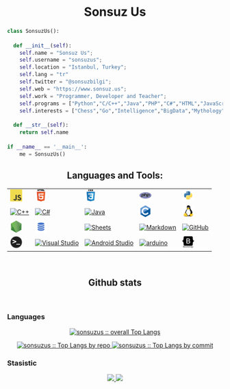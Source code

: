 <h1 align="center">
  <b>Sonsuz Us</b>
</h1>

```python
class SonsuzUs():
    
  def __init__(self):
    self.name = "Sonsuz Us";
    self.username = "sonsuzus";
    self.location = "Istanbul, Turkey";
    self.lang = "tr"
    self.twitter = "@sonsuzbilgi";
    self.web = "https://www.sonsuz.us";
    self.work = "Programmer, Developer and Teacher";
    self.programs = ["Python","C/C++","Java","PHP","C#","HTML","JavaScript","Basic","SQL","Algorithm"];
    self.interests = ["Chess","Go","Intelligence","BigData","Mythology","Dreams"];
  
  def __str__(self):
    return self.name

if __name__ == '__main__':
    me = SonsuzUs()
```

<h2 align="center">Languages and Tools:</h3>

<table align="center">
    <tbody>
        <tr>
            <td><a href="#"><img alt="JavaScript" title="JavaScript" height="28px"
                        src="https://raw.githubusercontent.com/github/explore/80688e429a7d4ef2fca1e82350fe8e3517d3494d/topics/javascript/javascript.png" /></a>
            </td>
            <td><a href="#"><img alt="HTML5" title="HTML5" height="28px"
                        src="https://raw.githubusercontent.com/github/explore/80688e429a7d4ef2fca1e82350fe8e3517d3494d/topics/html/html.png" /></a>
            </td>
            <td><a href="#"><img alt="CSS3" title="CSS3" height="28px"
                        src="https://raw.githubusercontent.com/github/explore/80688e429a7d4ef2fca1e82350fe8e3517d3494d/topics/css/css.png" /></a>
            </td>
            <td><a href="#"><img alt="PHP" title="PHP" height="28px"
                        src="https://raw.githubusercontent.com/github/explore/80688e429a7d4ef2fca1e82350fe8e3517d3494d/topics/php/php.png" /></a>
            </td>
            <td><a href="#"><img alt="Python" title="Python" height="28px"
                        src="https://raw.githubusercontent.com/github/explore/80688e429a7d4ef2fca1e82350fe8e3517d3494d/topics/python/python.png" /></a>
            </td>
        </tr>
        <tr>
            <td><a href="#"><img alt="C++" title="C++" height="28px"
                        src="https://img.icons8.com/color/48/000000/c-plus-plus-logo.png" /></a></td>
            <td><a href="#"><img alt="C#" title="C#" height="28px"
                        src="https://img.icons8.com/color/48/000000/c-sharp-logo.png" /></a></td>
            <td><a href="#"><img alt="Java" title="Java" height="28px"
                        src="https://img.icons8.com/color/48/000000/java-coffee-cup-logo.png" /></a></td>
            <td><a href="#"><img src="https://raw.githubusercontent.com/devicons/devicon/master/icons/c/c-original.svg" alt="c" width="28px" height="28px"/></a>
            </td>
            <td><a href="#"><img src="https://raw.githubusercontent.com/devicons/devicon/master/icons/linux/linux-original.svg" alt="linux" width="28px" height="28px"/></a></td>
        </tr>
        <tr>
            <td><a href="#"><img alt="NodeJS" title="NodeJS" height="28px"
                        src="https://raw.githubusercontent.com/github/explore/80688e429a7d4ef2fca1e82350fe8e3517d3494d/topics/nodejs/nodejs.png" /></a>
            </td>
            <td><a href="#"><img alt="SQL" title="SQL" height="28px"
                        src="https://raw.githubusercontent.com/github/explore/80688e429a7d4ef2fca1e82350fe8e3517d3494d/topics/sql/sql.png" /></a>
            </td>
            <td><a href="#"><img alt="Sheets" title="Sheets" height="28px"
                        src="https://img.icons8.com/color/48/000000/google-sheets.png" /></a></td>
            <td><a href="#"><img alt="Markdown" title="Markdown" height="28px"
                        src="https://i.imgur.com/eO5z1xV.png" /></a></td>
            <td><a href="#"><img alt="GitHub" title="GitHub" height="28px"
                        src="https://i.imgur.com/DZgetVv.png" /></a>
            </td>
        </tr>
        <tr>
            <td><a href="#"><img alt="Terminal" title="Terminal" height="28px"
                        src="https://raw.githubusercontent.com/github/explore/80688e429a7d4ef2fca1e82350fe8e3517d3494d/topics/terminal/terminal.png" /></a>
            </td>
            <td><a href="#"><img alt="Visual Studio" title="Visual Studio Code" height="28px"
                        src="https://img.icons8.com/fluent/48/000000/visual-studio-code-2019.png" /></a></td>
            <td><a href="#"><img alt="Android Studio" title="Android Studio" height="28px"
                        src="https://i.imgur.com/6nJGNMN.png" /></a></td>
            <td><a href="#"><img src="https://cdn.worldvectorlogo.com/logos/arduino-1.svg" alt="arduino" width="28px" height="28px"/></a></td>
            <td><a href="#"><img src="https://raw.githubusercontent.com/devicons/devicon/master/icons/bootstrap/bootstrap-plain-wordmark.svg" alt="bootstrap" width="28px" height="28px"/></a></td>
        </tr>
    </tbody>
</table>
<br/>

<h2 align="center"> Github stats </h2>
      <br/>
    
  <h3>Languages</h3>
            <p align="center">
        <a href="https://github.com/sonsuzus/">
          <img src="https://github-readme-stats.vercel.app/api/top-langs/?username=sonsuzus&langs_count=6&theme=gruvbox&layout=compact&hide_border=true"
          alt="sonsuzus :: overall Top Langs " /></a>
      </p>
        <p align="center">
          <a href="https://github.com/sonsuzus/">
          <img width="45%" src="https://github-profile-summary-cards.vercel.app/api/cards/repos-per-language?username=sonsuzus&theme=gruvbox&layout=compact&hide_border=true"
          alt="sonsuzus :: Top Langs by repo" />
          <img width="45%" src="https://github-profile-summary-cards.vercel.app/api/cards/most-commit-language?username=sonsuzus&theme=gruvbox&layout=compact&hide_border=true"
          alt="sonsuzus :: Top Langs by commit" />
          </a>
 </br>

    
  <h3>Stasistic</h3>
        <p align="center">
          <a href="https://github.com/sonsuzus/">
          <img width="49.5%" src="https://github-readme-stats.vercel.app/api?username=sonsuzus&show_icons=true&theme=gruvbox&hide_border=true" />
          <img width="49.5%" src="https://github-readme-streak-stats.herokuapp.com/?user=sonsuzus&theme=gruvbox&hide_border=true" />
          </a>
       </p>
  
